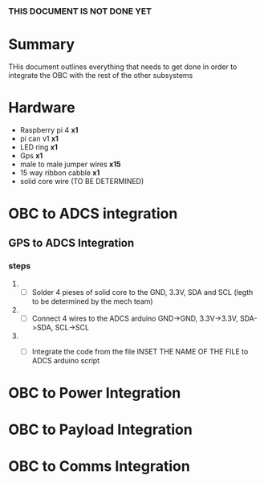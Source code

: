 ### THIS DOCUMENT IS NOT DONE YET
# Summary 
THis document outlines everything that needs to get done in order to integrate the OBC with the rest of the other subsystems

# Hardware
- Raspberry pi 4 **x1**
- pi can v1 **x1**
- LED ring **x1**
- Gps **x1**
- male to male jumper wires **x15**
- 15 way ribbon cabble **x1**
- solid core wire (TO BE DETERMINED)

# OBC to ADCS integration
## GPS to ADCS Integration
### steps  
1. - [ ]  Solder 4 pieses of solid core to the GND, 3.3V, SDA and SCL (legth to be determined by the mech team)
2. - [ ]  Connect 4 wires to the ADCS arduino GND->GND,  3.3V->3.3V,  SDA->SDA, SCL->SCL
3. - [ ]  Integrate the code from the file INSET THE NAME OF THE FILE to ADCS arduino script


# OBC to Power Integration

 
# OBC to  Payload Integration


# OBC to Comms Integration
